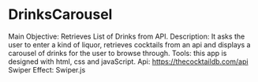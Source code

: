 # DrinksCarousel
Main Objective: Retrieves List of Drinks from API. 
Description: It asks the user to enter a kind of liquor, retrieves cocktails from an api and displays a carousel of drinks for the user to browse through.
Tools: this app is designed with html, css and javaScript.
Api: https://thecocktaildb.com/api
Swiper Effect: Swiper.js
